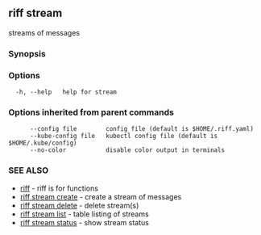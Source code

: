 ## riff stream

streams of messages

### Synopsis

<todo>

### Options

```
  -h, --help   help for stream
```

### Options inherited from parent commands

```
      --config file        config file (default is $HOME/.riff.yaml)
      --kube-config file   kubectl config file (default is $HOME/.kube/config)
      --no-color           disable color output in terminals
```

### SEE ALSO

* [riff](riff.md)	 - riff is for functions
* [riff stream create](riff_stream_create.md)	 - create a stream of messages
* [riff stream delete](riff_stream_delete.md)	 - delete stream(s)
* [riff stream list](riff_stream_list.md)	 - table listing of streams
* [riff stream status](riff_stream_status.md)	 - show stream status

